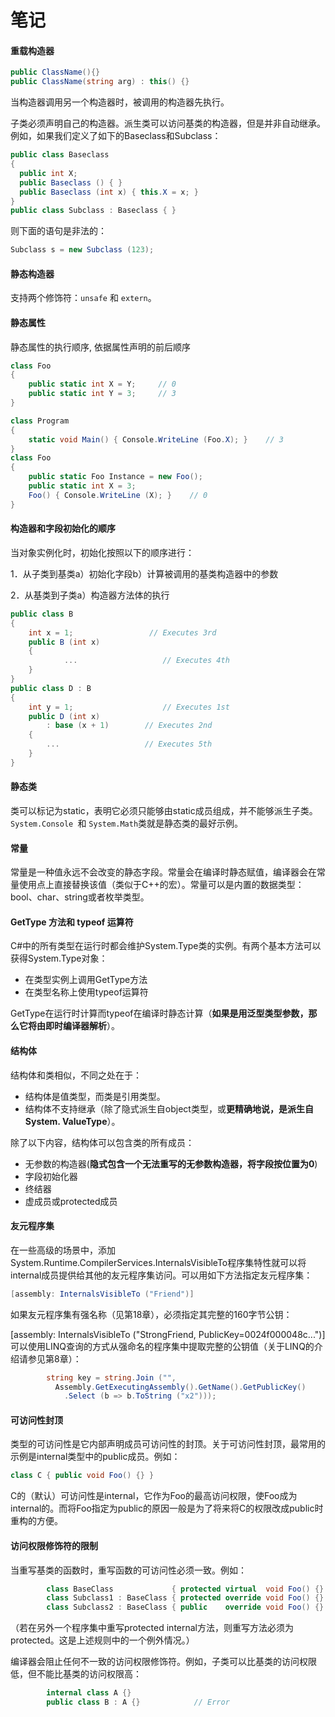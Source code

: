 # 笔记

#### 重载构造器

```C#
public ClassName(){}
public ClassName(string arg) : this() {}
```

当构造器调用另一个构造器时，被调用的构造器先执行。

子类必须声明自己的构造器。派生类可以访问基类的构造器，但是并非自动继承。例如，如果我们定义了如下的Baseclass和Subclass：

```C#
public class Baseclass
{
  public int X;
  public Baseclass () { }
  public Baseclass (int x) { this.X = x; }
}
public class Subclass : Baseclass { }
```

则下面的语句是非法的：

```C#
Subclass s = new Subclass (123);
```

#### 静态构造器

支持两个修饰符：`unsafe` 和  `extern`。

#### 静态属性

静态属性的执行顺序, 依据属性声明的前后顺序

```C#
class Foo
{
	public static int X = Y;     // 0
	public static int Y = 3;     // 3
}

```

```C#
class Program
{
	static void Main() { Console.WriteLine (Foo.X); }    // 3
}
class Foo
{
	public static Foo Instance = new Foo();
	public static int X = 3;
	Foo() { Console.WriteLine (X); }    // 0
}

```

#### 构造器和字段初始化的顺序

当对象实例化时，初始化按照以下的顺序进行：

1．从子类到基类a）初始化字段b）计算被调用的基类构造器中的参数

2．从基类到子类a）构造器方法体的执行

```C#
public class B
{
	int x = 1;                 // Executes 3rd
	public B (int x)
	{
            ...                   // Executes 4th
	}
}
public class D : B
{
	int y = 1;             	      // Executes 1st
	public D (int x)
		: base (x + 1)        // Executes 2nd
	{
		...                   // Executes 5th
	}
}

```

#### 静态类

类可以标记为static，表明它必须只能够由static成员组成，并不能够派生子类。`System.Console `和 `System.Math`类就是静态类的最好示例。

#### 常量

常量是一种值永远不会改变的静态字段。常量会在编译时静态赋值，编译器会在常量使用点上直接替换该值（类似于C++的宏）。常量可以是内置的数据类型：bool、char、string或者枚举类型。

#### GetType 方法和 typeof 运算符

C#中的所有类型在运行时都会维护System.Type类的实例。有两个基本方法可以获得System.Type对象：

- 在类型实例上调用GetType方法
- 在类型名称上使用typeof运算符

GetType在运行时计算而typeof在编译时静态计算（**如果是用泛型类型参数，那么它将由即时编译器解析**）。

#### 结构体

结构体和类相似，不同之处在于：

- 结构体是值类型，而类是引用类型。
- 结构体不支持继承（除了隐式派生自object类型，或**更精确地说，是派生自System. ValueType**）。

除了以下内容，结构体可以包含类的所有成员：

- 无参数的构造器(**隐式包含一个无法重写的无参数构造器，将字段按位置为0**)
- 字段初始化器
- 终结器
- 虚成员或protected成员

#### 友元程序集

在一些高级的场景中，添加System.Runtime.CompilerServices.InternalsVisibleTo程序集特性就可以将internal成员提供给其他的友元程序集访问。可以用如下方法指定友元程序集：

```C#
[assembly: InternalsVisibleTo ("Friend")]
```

如果友元程序集有强名称（见第18章），必须指定其完整的160字节公钥：

[assembly: InternalsVisibleTo ("StrongFriend, PublicKey=0024f000048c...")]可以使用LINQ查询的方式从强命名的程序集中提取完整的公钥值（关于LINQ的介绍请参见第8章）：

```C#
        string key = string.Join ("",
          Assembly.GetExecutingAssembly().GetName().GetPublicKey()
            .Select (b => b.ToString ("x2")));
```

#### 可访问性封顶

类型的可访问性是它内部声明成员可访问性的封顶。关于可访问性封顶，最常用的示例是internal类型中的public成员。例如：

```C#
class C { public void Foo() {} }
```

C的（默认）可访问性是internal，它作为Foo的最高访问权限，使Foo成为internal的。而将Foo指定为public的原因一般是为了将来将C的权限改成public时重构的方便。

#### 访问权限修饰符的限制

当重写基类的函数时，重写函数的可访问性必须一致。例如：

```C#
        class BaseClass             { protected virtual  void Foo() {} }
        class Subclass1 : BaseClass { protected override void Foo() {} }  // OK
        class Subclass2 : BaseClass { public    override void Foo() {} }  // Error
```

（若在另外一个程序集中重写protected internal方法，则重写方法必须为protected。这是上述规则中的一个例外情况。）

编译器会阻止任何不一致的访问权限修饰符。例如，子类可以比基类的访问权限低，但不能比基类的访问权限高：

```C#
        internal class A {}
        public class B : A {}            // Error
```
